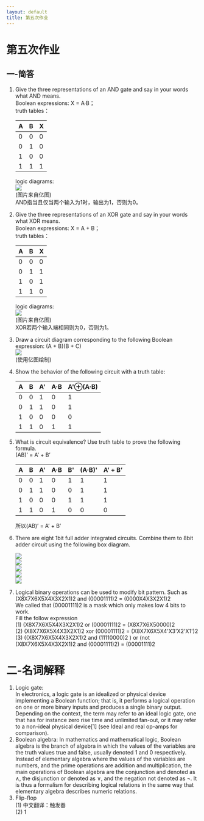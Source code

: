 ```yaml
---
layout: default
title: 第五次作业
---
```

# 第五次作业
## 一-简答
1.  Give the three representations of an AND gate and say in your
words what AND means.  
    Boolean expressions: X = A·B；  
    truth tables：    

    | A | B | X |
    | ------ | ------ | ------ |
    | 0 | 0 | 0 |
    | 0 | 1 | 0 |
    | 1 | 0 | 0 |
    | 1 | 1 | 1 |

    logic diagrams:  
    ![](images\hw05_images\AND.jpg)  
    (图片来自亿图)  
    AND指当且仅当两个输入为1时，输出为1，否则为0。  
2. Give the three representations of an XOR gate and say in your
words what XOR means.  
    Boolean expressions: X = A + B；  
    truth tables：    

    | A | B | X |
    | ------ | ------ | ------ |
    | 0 | 0 | 0 |
    | 0 | 1 | 1 |
    | 1 | 0 | 1 |
    | 1 | 1 | 0 |

    logic diagrams:  
    ![](images\hw05_images\XOR.jpg)    
    (图片来自亿图)  
    XOR若两个输入端相同则为0，否则为1。 
3.  Draw a circuit diagram corresponding to the following Boolean
expression: (A + B)(B + C)  
    ![](images\hw05_images\A+B.jpg)  
    (使用亿图绘制)

4.  Show the behavior of the following circuit with a truth table:  

    | A | B | A' | A·B | A'⊕(A·B) |  
    | ------ | ------ | ------ | ------ | ------ |  
    | 0 | 0 | 1 | 0 | 1 |  
    | 0 | 1 | 1 | 0 | 1 |  
    | 1 | 0 | 0 | 0 | 0 |  
    | 1 | 1 | 0 | 1 | 1 |    
5.  What is circuit equivalence? Use truth table to prove the
following formula.  
(AB)’ = A’ + B’    

    | A | B | A' | A·B | B' | (A·B)' | A’ + B’ |  
    | ------ | ------ | ------ | ------ | ------ | ------ | ------ |  
    | 0 | 0 | 1 | 0 | 1 | 1 | 1 |  
    | 0 | 1 | 1 | 0 | 0 | 1 | 1 |  
    | 1 | 0 | 0 | 0 | 1 | 1 | 1 |  
    | 1 | 1 | 0 | 1 | 0 | 0 | 0 |   
    
    所以(AB)’ = A’ + B’  
6. There are eight 1bit full adder integrated circuits. Combine them to 8bit adder circuit using the following box diagram.    

    ![](images\hw05_images\Adder.jpg)    
        ![](images\hw05_images\Adder.jpg)    
            ![](images\hw05_images\Adder.jpg)    
                ![](images\hw05_images\Adder.jpg)    
                    ![](images\hw05_images\Adder.jpg)    
    
7.  Logical binary operations can be used to modify bit pattern. Such as  
(X8X7X6X5X4X3X2X1)2 and (00001111)2 = (0000X4X3X2X1)2  
We called that (00001111)2 is a mask which only makes low 4 bits to work.  
Fill the follow expression  
(1) (X8X7X6X5X4X3X2X1)2 or (00001111)2 = (X8X7X6X50000)2  
(2) (X8X7X6X5X4X3X2X1)2 xor (00001111)2 = (X8X7X6X5X4'X3'X2'X1')2  
(3) ((X8X7X6X5X4X3X2X1)2 and (11110000)2 ) or (not (X8X7X6X5X4X3X2X1)2 and (00001111)2) = (00001111)2

# 二-名词解释
1. Logic gate:  
    In electronics, a logic gate is an idealized or physical device implementing a Boolean function; that is, it performs a logical operation on one or more binary inputs and produces a single binary output. Depending on the context, the term may refer to an ideal logic gate, one that has for instance zero rise time and unlimited fan-out, or it may refer to a non-ideal physical device[1] (see Ideal and real op-amps for comparison).     
2. Boolean algebra: 
    In mathematics and mathematical logic, Boolean algebra is the branch of algebra in which the values of the variables are the truth values true and false, usually denoted 1 and 0 respectively. Instead of elementary algebra where the values of the variables are numbers, and the prime operations are addition and multiplication, the main operations of Boolean algebra are the conjunction and denoted as ∧, the disjunction or denoted as ∨, and the negation not denoted as ¬. It is thus a formalism for describing logical relations in the same way that elementary algebra describes numeric relations.  
3. Flip-flop  
    (1) 中文翻译：触发器  
    (2)  1


    
